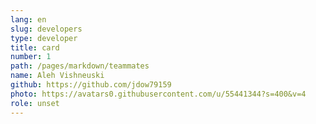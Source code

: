 ```yaml
---
lang: en
slug: developers
type: developer
title: card
number: 1
path: /pages/markdown/teammates
name: Aleh Vishneuski
github: https://github.com/jdow79159
photo: https://avatars0.githubusercontent.com/u/55441344?s=400&v=4
role: unset
---
```

